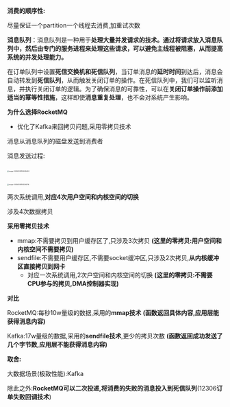 **消费的顺序性:**

尽量保证一个partition一个线程去消费,加重试次数



**消息队列**：消息队列是一种用于**处理大量并发请求的技术。通过将请求放入消息队列中，然后由专门的服务进程来处理这些请求，可以避免主线程被阻塞，从而提高系统的并发处理能力。**



​	在订单队列中设置**死信交换机和死信队列**，当订单消息的**延时时间**到达后，消息会自动转发到**死信队列**，从而触发关闭订单的操作。在死信队列中，我们可以监听消息，并执行关闭订单的逻辑。为了确保消息的可靠性，可以在**关闭订单操作前添加适当的幂等性措施**，这样即使**消息重复处理**，也不会对系统产生影响。



**为什么选择RocketMQ**

- 优化了Kafka来回拷贝问题,采用零拷贝技术

消息从消息队列的磁盘发送到消费者

消息发送过程:

​	<img src="C:\Users\pqy\AppData\Roaming\Typora\typora-user-images\image-20250308192645459.png" alt="image-20250308192645459" style="zoom: 25%;" />			  

​	<img src="C:\Users\pqy\AppData\Roaming\Typora\typora-user-images\image-20250308193226276.png" alt="image-20250308193226276" style="zoom:25%;" />

两次系统调用,**对应4次用户空间和内核空间的切换**

涉及4次数据拷贝 



**采用零拷贝技术**

- mmap:不需要拷贝到用户缓存区了,只涉及3次拷贝 **(这里的零拷贝:用户空间和内核空间不需要拷贝)**
- sendfile:不需要用户缓存区,不需要socket缓冲区,只涉及2次拷贝,**从内核缓冲区直接拷贝到网卡**
  - 对应一次系统调用,2次户空间和内核空间的切换 **(这里的零拷贝:不需要CPU参与的拷贝,DMA控制器实现)**



**对比**

RocketMQ:每秒10w量级的数据,采用的**mmap技术**			**(函数返回具体内容,应用层能获得消息内容)**



Kafka:17w量级的数据,采用的**sendfile技术**,更少的拷贝次数	**(函数返回成功发送了几个字节数,应用层不能获得消息内容)**



**取舍:**

大数据场景(极致性能):Kafka	

除此之外:**RocketMQ可以二次投递,将消费的失败的消息投入到死信队列**(12306**订单失败回调技术**)





​	
